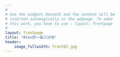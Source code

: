 ```yaml
---
#
# Use the widgets beneath and the content will be
# inserted automagically in the webpage. To make
# this work, you have to use › layout: frontpage
#
layout: frontpage
title: "Alex的一亩三分地"
header:
    image_fullwidth: front02.jpg
---
```

